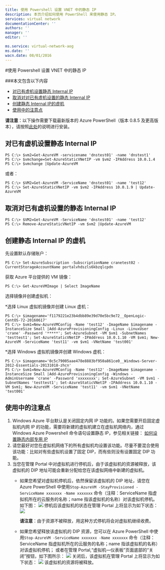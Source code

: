 ```yaml
---
title: 使用 Powershell 设置 VNET 中的静态 IP
description: 本页介绍如何使用 PowerShell 来使用静态 IP。
services: virtual network
documentationCenter: ''
authors: ''
manager: ''
editor: ''

ms.service: virtual-network-aog
ms.date: ''
wacn.date: 08/01/2016
---
```


#使用 Powershell 设置 VNET 中的静态 IP 

###本文包含以下内容

- [对已有虚机设置静态 Internal IP](#exist)
- [取消对对已有虚机设置的静态 Internal IP](#cancle)
- [创建静态 Internal IP的虚机](#create)
- [使用中的注意点](#note)

**请注意**：以下操作需要下载最新版本的 Azure PowerShell（版本 0.8.5 及更高版本），请按照[此处](./powershell-install-configure.md)的说明进行安装。

## <a id="exist"></a>对已有虚机设置静态 Internal IP	

```
PS C:\> $vm2=Get-AzureVM -servicename 'dnstest01' -name 'dnstest1'
PS C:\> $vmchange=Set-AzureStaticVNetIP -vm $vm2 -IPAddress 10.0.1.4
PS C:\> $vmchange |Update-AzureVM
```

或者：

```
PS C:\> $VM2=Get-AzureVM -ServiceName 'dnstest01' -name 'test12' 
PS C:\> Set-AzureStaticVNetIP -vm $vm2 -IPAddress 10.0.1.9 | Update-AzureVM
```

## <a id="cancle"></a>取消对已有虚机设置的静态 Internal IP 

```
PS C:\> $VM2=Get-AzureVM -ServiceName 'dnstest01' -name 'test12'
PS C:\> Remove-AzureStaticVNetIP -vm $vm2 |Update-AzureVM
```

## <a id="create"></a>创建静态 Internal IP 的虚机

先设置默认存储账户：

```
PS C:\> Set-AzureSubscription -SubscriptionName cranetest02 -CurrentStorageAccountName portalvhdszls6kbzqlcpdn
```

获取 Azure 平台提供的 VM 镜像：

```
PS C:\> Get-AzureVMImage | Select ImageName
```

选择镜像并创建虚拟机：

*选择 Linux 虚拟机镜像并创建 Linux 虚机：

```
PS C:\> $imagename='f1179221e23b4dbb89e39d70e5bc9e72__OpenLogic-CentOS-72-20160617'	
PS C:\> $vm1=New-AzureVMConfig -Name 'test12' -ImageName $imagename -InstanceSize Small |Add-AzureProvisioningConfig -Linux -LinuxUser 'crane' -Password '*****'; Set-AzureSubnet -VM $vm1 -SubnetNames 'testtest1'; Set-AzureStaticVNetIP -IPAddress 10.0.1.10 -VM $vm1; New-AzureVM -ServiceName 'test11' -vm $vm1 -VNetName 'test001'
```

*选择 Windows 虚拟机镜像并创建 Windows 虚机：

```
PS C:\> $imagename='0c5c79005aae478e8883bf950a861ce0__Windows-Server-2012-Essentials-20131018-zhcn'
PS C:\> $vm1=New-AzureVMConfig -Name 'test12' -ImageName $imagename -InstanceSize Small |Add-AzureProvisioningConfig -Windows -AdminUsername 'crane' -Password 'xxxxxxxx'; Set-AzureSubnet -VM $vm1 -SubnetNames 'testtest1'; Set-AzureStaticVNetIP -IPAddress 10.0.1.10 -VM $vm1; New-AzureVM -ServiceName 'test11' -vm $vm1 -VNetName 'test001'
```

## <a id="note"></a>使用中的注意点

1. Windows Azure 平台默认是关闭固定内网 IP 功能的。如果您需要开启固定虚拟机内网 IP 的功能，需要将新建的虚拟机建立在虚拟机网络内，通过 Windows Azure Powershell 命令语句设置静态 IP，参见相关链接： [如何设置静态内部专用 IP](./virtual-network/virtual-networks-reserved-private-ip.md)  
2. 请您最好对您在虚拟机网络下的所有虚拟机均设置该功能。尽量不要混合使用该功能：比如对有些虚拟机设置了固定 DIP，而有些则没有设置固定 DIP 功能。
3. 当您在管理 Portal 中对虚拟机进行停机后，由于该虚拟机的资源被释放，该虚拟机的 DIP 地址可能会重新分配给您在该虚拟网络中新建的虚拟机。
   - 如果您希望对虚拟机停机后，依然保留该虚拟机的 DIP 地址，请您在 Azure PowerShell 中使用`Stop-AzureVM -StayProvisioned -ServiceName xxxxxxx -Name xxxxxxx` 命令（注释：ServiceName 指虚拟机所在的云服务的名称；name 指该虚拟机的名称）对该虚拟机停机。如下图：
         ![](./media/aog-virtual-network-how-to-use-internal-ip/stop-vm-stay.jpg)
        停机后该虚拟机的状态在管理 Portal 上将显示为如下状态：
        ![](./media/aog-virtual-network-how-to-use-internal-ip/stop-vm-stay-status.gif)

        **请注意**：由于资源不被释放，用这种方式停机将会对虚拟机继续收费。
   - 如果您希望释放该虚拟机的 DIP 资源，您可以在 Azure PowerShell 中使用`Stop-AzureVM -ServiceName xxxxxxx -Name xxxxxxx` 命令（注释：ServiceName 指虚拟机所在的云服务的名称；name 指该虚拟机的名称）对该虚拟机停机；
或者在管理 Portal,“虚拟机—仪表板”页面底部的“关闭”按钮，如下图所示：
         ![](./media/aog-virtual-network-how-to-use-internal-ip/stop-vm-shut.jpg)
        关闭后，该虚拟机在管理 Portal 上将显示为如下状态：
        ![](./media/aog-virtual-network-how-to-use-internal-ip/stop-vm-shut-status.jpg)
        该虚拟机的资源将被释放。